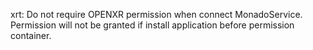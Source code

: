 xrt: Do not require OPENXR permission when connect MonadoService.
Permission will not be granted if install application before permission
container.